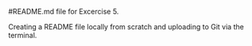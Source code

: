 #README.md file for Excercise 5.

Creating a README file locally from scratch and uploading to Git via the terminal.